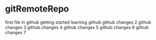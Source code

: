  # gitRemoteRepo
first file in github
getting started learning github
github changes 2
github changes 3
github changes 4
github changes 5
github changes 6
github changes 7
